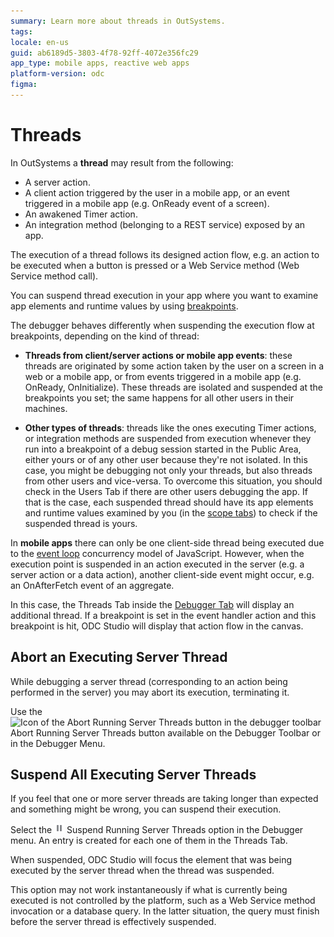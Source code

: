 ```yaml
---
summary: Learn more about threads in OutSystems.
tags:
locale: en-us
guid: ab6189d5-3803-4f78-92ff-4072e356fc29
app_type: mobile apps, reactive web apps
platform-version: odc
figma:
---
```


# Threads

In OutSystems a **thread** may result from the following:

* A server action.
* A client action triggered by the user in a mobile app, or an event triggered in a mobile app (e.g. OnReady event of a screen).
* An awakened Timer action.
* An integration method (belonging to a REST service) exposed by an app. 

The execution of a thread follows its designed action flow, e.g. an action to be executed when a button is pressed or a Web Service method (Web Service method call).

You can suspend thread execution in your app where you want to examine app elements and runtime values by using [breakpoints](breakpoints.md).

The debugger behaves differently when suspending the execution flow at breakpoints, depending on the kind of thread:

* **Threads from client/server actions or mobile app events**: these threads are originated by some action taken by the user on a screen in a web or a mobile app, or from events triggered in a mobile app (e.g. OnReady, OnInitialize). These threads are isolated and suspended at the breakpoints you set; the same happens for all other users in their machines.

* **Other types of threads**: threads like the ones executing Timer actions, or integration methods are suspended from execution whenever they run into a breakpoint of a debug session started in the Public Area, either yours or of any other user because they're not isolated. In this case, you might be debugging not only your threads, but also threads from other users and vice-versa. To overcome this situation, you should check in the Users Tab if there are other users debugging the app. If that is the case, each suspended thread should have its app elements and runtime values examined by you (in the [scope tabs](debugger-ui-reference.md#scope-tabs-area)) to check if the suspended thread is yours.

<div class="info" markdown="1"> 

In **mobile apps** there can only be one client-side thread being executed due to the [event loop](https://developer.mozilla.org/en-US/docs/Web/JavaScript/EventLoop) concurrency model of JavaScript. However, when the execution point is suspended in an action executed in the server (e.g. a server action or a data action), another client-side event might occur, e.g. an OnAfterFetch event of an aggregate. 

In this case, the Threads Tab inside the [Debugger Tab](debugger-ui-reference.md#debugging-context-area) will display an additional thread. If a breakpoint is set in the event handler action and this breakpoint is hit, ODC Studio will display that action flow in the canvas.

</div>


## Abort an Executing Server Thread

While debugging a server thread (corresponding to an action being performed in the server) you may abort its execution, terminating it.

Use the ![Icon of the Abort Running Server Threads button in the debugger toolbar](images/toolbar-abort-button.png "Abort Running Server Threads Button") Abort Running Server Threads button available on the Debugger Toolbar or in the Debugger Menu.


## Suspend All Executing Server Threads

If you feel that one or more server threads are taking longer than expected and something might be wrong, you can suspend their execution.

Select the ![Icon of the Suspend Running Server Threads option in the debugger menu](images/toolbar-button-suspend.png "Suspend Running Server Threads Option") Suspend Running Server Threads option in the Debugger menu. An entry is created for each one of them in the Threads Tab. 

When suspended, ODC Studio will focus the element that was being executed by the server thread when the thread was suspended.

<div class="info" markdown="1">

This option may not work instantaneously if what is currently being executed is not controlled by the platform, such as a Web Service method invocation or a database query. In the latter situation, the query must finish before the server thread is effectively suspended.

</div>

